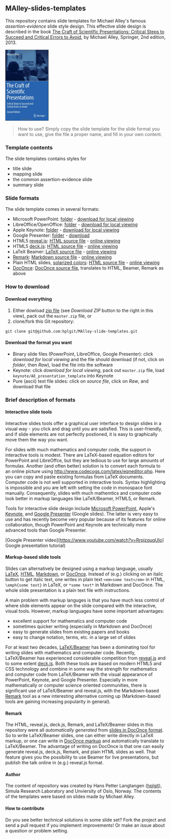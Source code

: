 ## MAlley-slides-templates

This repository contains slide templates for Michael Alley's famous
*assertion-evidence* slide style design. This effective slide design
is described in the book [The Craft of Scientific Presentations: Critical Steps to Succeed and Critical Errors to Avoid](http://www.amazon.com/Craft-Scientific-Presentations-Critical-Succeed/dp/1441982787/ref=sr_1_fkmr0_1?ie=UTF8&qid=1428766493&sr=8-1-fkmr0&keywords=the+cract+of+scientific+presentations), by Michael Alley, Springer, 2nd edition, 2013.

<!-- <img src="doconce/fig-talk/Craft_of_Scientific_Presentations_2nd_cover_small.png" width=150> -->
![](doconce/fig-talk/Craft_of_Scientific_Presentations_2nd_cover_small.png)

> How to use? Simply copy the slide template for the slide format you want to use,
> give the file a proper name, and fill in your own content.



### Template contents

The slide templates contains styles for

  * title slide
  * mapping slide
  * the common assertion-evidence slide
  * summary slide

### Slide formats

The slide template comes in several formats:

 * Microsoft PowerPoint: [folder](https://github.com/hplgit/MAlley-slide-templates/tree/master/PowerPoint) - [download for local viewing](https://github.com/hplgit/MAlley-slide-templates/raw/master/PowerPoint/AE_presentation_template.ppt)
 * LibreOffice/OpenOffice: [folder](https://github.com/hplgit/MAlley-slide-templates/tree/master/LibreOffice) - [download for local viewing](https://github.com/hplgit/MAlley-slide-templates/raw/master/LibreOffice/AE_presentation_template.odp)
 * Apple Keynote: [folder](https://github.com/hplgit/MAlley-slide-templates/tree/master/Keynote/AE_presentation_template.key) - [download for local viewing](https://github.com/hplgit/MAlley-slide-templates/archive/master.zip)
 * Google Presenter: [folder](https://github.com/hplgit/MAlley-slide-templates/tree/master/Google%20Presenter) - [download](https://raw.githubusercontent.com/hplgit/MAlley-slide-templates/master/Google%20Presenter/AE_presentation_template.gslides)
 * HTML5 [reveal.js](http://lab.hakim.se/reveal-js/#/): [HTML source file](https://github.com/hplgit/MAlley-slide-templates/blob/master/html5/AE_presentation_template-reveal-white.html) - [online viewing](http://hplgit.github.io/MAlley-slide-templates/html5/AE_presentation_template-reveal-white.html)
 * HTML5 [deck.js](http://imakewebthings.com/deck.js/): [HTML source file](https://github.com/hplgit/MAlley-slide-templates/blob/master/html5/AE_presentation_template-deck-beige.html) - [online viewing](http://hplgit.github.io/MAlley-slide-templates/html5/AE_presentation_template-deck-beige.html)
 * LaTeX Beamer: [LaTeX source file](https://github.com/hplgit/MAlley-slide-templates/blob/master/beamer/AE_presentation_template-beamer.tex) - [online viewing](http://hplgit.github.io/MAlley-slide-templates/beamer/AE_presentation_template-beamer.pdf)
 * [Remark](http://remarkjs.com/#1): [Markdown source file](https://github.com/hplgit/MAlley-slide-templates/blob/master/html/AE_presentation_template-remark.md) - [online viewing](http://hplgit.github.io/MAlley-slide-templates/html/AE_presentation_template-remark.html)
 * Plain HTML slides, [solarized colors](http://ethanschoonover.com/solarized): [HTML source file](https://github.com/hplgit/MAlley-slide-templates/blob/master/html/AE_presentation_template-solarized.html) - [online viewing](http://hplgit.github.io/MAlley-slide-templates/html/AE_presentation_template-solarized.html)
 * [DocOnce](http://hplgit.github.io/doconce/doc/web/index.html): [DocOnce source file](https://github.com/hplgit/MAlley-slide-templates/blob/master/doconce/AE_presentation_template.do.txt), translates to HTML, Beamer, Remark as above

### How to download

#### Download everything

1. Either dowload [zip file](https://github.com/hplgit/MAlley-slide-templates/archive/master.zip) (see *Download ZIP* button to the right in this view), pack out the `master.zip` file, or
2. clone/fork this Git repository:


```
git clone git@github.com:hplgit/MAlley-slide-templates.git
```

#### Download the format you want

 * Binary slide files (PowerPoint, LibreOffice, Google Presenter): click *download for local viewing* and the file should download (if not, click on *folder*, then *Raw*), load the file into the software
 * Keynote: click *download for local viewing*, pack out `master.zip` file, load `keynote/AE_presentation_template` into Keynote
 * Pure (ascii) text file slides: click on *source file*, click on *Raw*, and download that file

### Brief description of formats

#### Interactive slide tools

Interactive slides tools offer a graphical user interface to design slides
in a visual way - you click and drag until you are satisfied. This is
user-friendly, and if slide elements are not perfectly postioned, it is easy
to graphically move them the way you want.

For slides with much mathematics and computer code, the support in interactive
tools is modest. There are LaTeX-based equation editors for PowerPoint and
LibreOffce, but they are tedious to use for large amounts of formulas.
Another (and often better)
solution is to convert each formula to an online picture using
<http://www.codecogs.com/latex/eqneditor.php>. Here you can copy
and paste existing formulas from LaTeX documents.
Computer code is not well supported in interactive tools.
Syntax highlighting is impossible and you are left with setting the
code in monospace font manually. Consequently, slides with much mathemtics and
computer code look better in markup languages like LaTeX/Beamer,
HTML5, or Remark.

Tools for interactive slide design include [Microsoft PowerPoint](http://en.wikipedia.org/wiki/Microsoft_PowerPoint), Apple's [Keynote](http://en.wikipedia.org/wiki/Keynote_(presentation_software)), and
[Google Presenter](http://computers.tutsplus.com/tutorials/getting-started-with-google-slides--cms-21359) (Google slides). The latter is very easy to
use and has recently become very popular because of its features
for online collaboration, though PowerPoint and Keynote
are technically more advanced tools than Google Presenter.


[Google Presenter video](https://www.youtube.com/watch?v=RrpjzquqUIo] Google presentation tutorial)

#### Markup-based slide tools

Slides can alternatively be designed using a markup language, usually
[LaTeX](http://en.wikipedia.org/wiki/LaTeX), [HTML](http://en.wikipedia.org/wiki/HTML), [Markdown](http://en.wikipedia.org/wiki/Markdown), or [DocOnce](http://hplgit.github.io/doconce/doc/web/index.html).
Instead of (e.g.) clicking on an italic button
to get italic text, one writes in plain text `<em>some text</em>` in HTML,
`\emph{some text}` in LaTeX, or
`*some text*` in Markdown and DocOnce. The whole slide presentation is a plain
text file with instructions.

A main problem with markup languges is that you
have much less control of where slide elements appear on the slide compared
with the interactive, visual tools. However, markup languages have some
important advantages:

 * excellent support for mathematics and computer code
 * sometimes quicker writing (especially in Markdown and DocOnce)
 * easy to generate slides from existing papers and books
 * easy to change notation, terms, etc. in a large set of slides

For at least two decades, [LaTeX/Beamer](http://en.wikipedia.org/wiki/Beamer_(LaTeX)) has been a dominating
tool for writing slides with mathematics and computer code. Recently,
LaTeX/Beamer has experienced considerable competition from
[reveal.js](http://lab.hakim.se/reveal-js/#/) and to some extent
[deck.js](http://imakewebthings.com/deck.js/). Both these tools are
based on modern HTML5 and CSS technology and combine in some way the
strength for mathematics and computer code from LaTeX/Beamer with the
visual appearance of PowerPoint, Keynote, and Google Presenter.
Especially in more mathematically or computer science oriented
communities, there is significant use of LaTeX/Beamer and reveal.js,
with the Markdown-based [Remark](http://remarkjs.com/#1) tool as a
new interesting alternative coming up (Markdown-based tools are
gaining increasing popularity in general).

#### Remark

The HTML, reveal.js, deck.js, Remark, and LaTeX/Beamer slides in this
repository were all *automatically generated* from [slides in DocOnce
format](https://github.com/hplgit/MAlley-slide-templates/blob/master/doconce/AE_presentation_template.do.txt). So
to write LaTeX/Beamer slides, one can either write directly in LaTeX
markup, or one can write in [DocOnce markup](http://hplgit.github.io/doconce/doc/pub/slides/index.html) and
automatically translate to LaTeX/Beamer. The advantage of writing on
DocOnce is that one can easily generate reveal.js, deck.js, Remark,
and plain HTML slides as well. That feature gives you the possibility to
use Beamer for live presentations, but publish the talk online in (e.g.)
reveal.js format.

#### Author

The content of repository was created by Hans Petter Langtangen ([hplgit](https://github.com/hplgit)), Simula Research Laboratory and Unviersity of Oslo, Norway. The contents of the templates were based on slides made by Michael Alley.

#### How to contribute

Do you see better technical solutions in some slide set? Fork the project
and send a pull request if you implement improvements! Or make an issue about
a question or problem setting.

